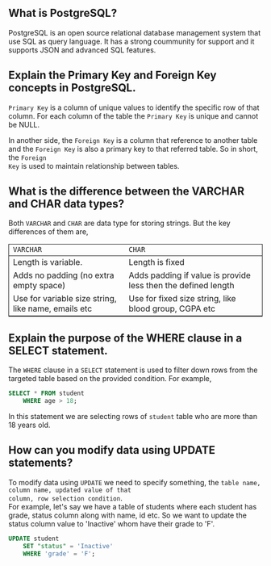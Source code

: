 ## What is PostgreSQL?
PostgreSQL is an open source relational database management system that use SQL as query language. It has a strong coummunity for support and it supports JSON and advanced SQL features.

## Explain the Primary Key and Foreign Key concepts in PostgreSQL.
<code>Primary Key</code> is a column of unique values to identify the specific row of that column. For each column of the table the <code>Primary Key</code> is unique and cannot be NULL.

In another side, the <code>Foreign Key</code> is a column that reference to another table and the <code>Foreign Key</code> is also a primary key to that referred table. So in short, the <code>Foreign Key</code> is used to maintain relationship between tables.

## What is the difference between the VARCHAR and CHAR data types?
Both <code>VARCHAR</code> and <code>CHAR</code> are data type for storing strings. But the key differences of them are, 
<table style="border: 1px solid">
    <thead>
        <tr> 
            <td><code>VARCHAR</code></td>
            <td><code>CHAR</code></td>
        </tr>
    </thead>
    <tbody>
        <tr>
            <td>
                Length is variable. 
            </td>
            <td>Length is fixed</td>
        </tr>
        <tr>
            <td>Adds no padding (no extra empty space)</td>
            <td>Adds padding if value is provide less then the defined length</td>
        </tr>
        <tr>
            <td>Use for variable size string, like name, emails etc</td>
            <td>Use for fixed size string, like blood group, CGPA etc</td>
        </tr>
    </tbody>
</table>

## Explain the purpose of the WHERE clause in a SELECT statement.
The <code>WHERE</code> clause in a <code>SELECT</code> statement is used to filter down rows from the targeted table based on the provided condition. For example,
```SQL
SELECT * FROM student 
    WHERE age > 18;
```
In this statement we are selecting rows of <code>student</code> table who are more than 18 years old. 

## How can you modify data using UPDATE statements?
To modify data using <code>UPDATE</code> we need to specify something, the <code>table name, column name, updated value of that column, row selection condition</code>. <br>
For example, let's say we have a table of students where each student has grade, status column along with name, id etc. So we want to update the status column value to 'Inactive' whom have their grade to 'F'. 

```SQL
UPDATE student
    SET "status" = 'Inactive'
    WHERE 'grade' = 'F';
```
